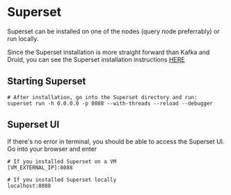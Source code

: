 # Superset 

Superset can be installed on one of the nodes (query node preferrably) or run locally. 

Since the Superset installation is more straight forward than Kafka and Druid, 
you can see the Superset installation instructions [HERE](https://superset.apache.org/docs/installation/installing-superset-from-scratch)

## Starting Superset 

```
# After installation, go into the Superset directory and run:
superset run -h 0.0.0.0 -p 8088 --with-threads --reload --debugger
```  

## Superset UI
If there's no error in terminal, you should be able to access the Superset UI.
Go into your browser and enter
```
# If you installed Superset on a VM
[VM_EXTERNAL_IP]:8088 

# If you installed Superset locally
localhost:8088
``` 

